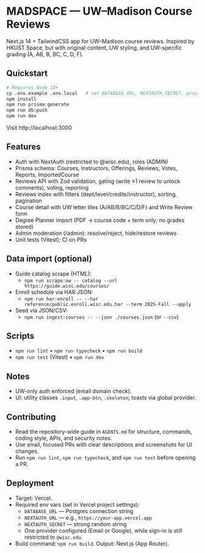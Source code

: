 
# MADSPACE — UW–Madison Course Reviews

Next.js 14 + TailwindCSS app for UW–Madison course reviews. Inspired by HKUST Space, but with original content, UW styling, and UW-specific grading (A, AB, B, BC, C, D, F).


## Quickstart

```bash
# Requires Node 18+
cp .env.example .env.local   # set DATABASE_URL, NEXTAUTH_SECRET, providers
npm install
npm run prisma:generate
npm run db:push
npm run dev
```

Visit http://localhost:3000

## Features
- Auth with NextAuth (restricted to @wisc.edu), roles (ADMIN)
- Prisma schema: Courses, Instructors, Offerings, Reviews, Votes, Reports, ImportedCourse
- Reviews API with Zod validation, gating (write ≥1 review to unlock comments), voting, reporting
- Reviews index with filters (dept/level/credits/instructor), sorting, pagination
- Course detail with UW letter tiles (A/AB/B/BC/C/D/F) and Write Review form
- Degree Planner import (PDF → course code + term only; no grades stored)
- Admin moderation (/admin): resolve/reject, hide/restore reviews
- Unit tests (Vitest); CI on PRs

## Data import (optional)
- Guide catalog scrape (HTML):
  - `npm run scrape:uw -- catalog --url https://guide.wisc.edu/courses/`
- Enroll schedule via HAR JSON:
  - `npm run har:enroll -- --har reference/public.enroll.wisc.edu.har --term 2025-Fall --apply`
- Seed via JSON/CSV:
  - `npm run ingest:courses -- --json ./courses.json` (or `--csv`)

## Scripts
- `npm run lint` • `npm run typecheck` • `npm run build`
- `npm run test` (Vitest) • `npm run dev`

## Notes
- UW-only auth enforced (email domain check).
- UI: utility classes `.input`, `.app-btn`, `.skeleton`; toasts via global provider.

## Contributing
- Read the repository-wide guide in `AGENTS.md` for structure, commands, coding style, APIs, and security notes.
- Use small, focused PRs with clear descriptions and screenshots for UI changes.
- Run `npm run lint`, `npm run typecheck`, and `npm run test` before opening a PR.

## Deployment
- Target: Vercel.
- Required env vars (set in Vercel project settings):
  - `DATABASE_URL` — Postgres connection string
  - `NEXTAUTH_URL` — e.g., `https://your-app.vercel.app`
  - `NEXTAUTH_SECRET` — strong random string
  - One provider configured (Email or Google), while sign-in is still restricted to `@wisc.edu`.
- Build command: `npm run build`. Output: Next.js (App Router).
